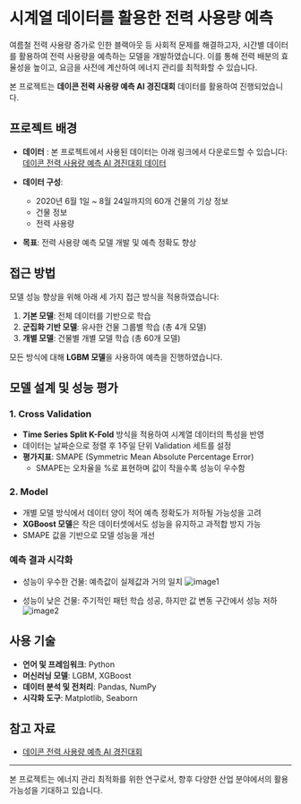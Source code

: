 # 시계열 데이터를 활용한 전력 사용량 예측

여름철 전력 사용량 증가로 인한 블랙아웃 등 사회적 문제를 해결하고자, 시간별 데이터를 활용하여 전력 사용량을 예측하는 모델을 개발하였습니다. 이를 통해 전력 배분의 효율성을 높이고, 요금을 사전에 계산하여 에너지 관리를 최적화할 수 있습니다.

본 프로젝트는 **데이콘 전력 사용량 예측 AI 경진대회** 데이터를 활용하여 진행되었습니다.


## 프로젝트 배경
- **데이터** : 
본 프로젝트에서 사용된 데이터는 아래 링크에서 다운로드할 수 있습니다:
[데이콘 전력 사용량 예측 AI 경진대회 데이터](https://dacon.io/competitions/official/235736/overview/)

- **데이터 구성**:
  - 2020년 6월 1일 ~ 8월 24일까지의 60개 건물의 기상 정보
  - 건물 정보
  - 전력 사용량
- **목표**: 전력 사용량 예측 모델 개발 및 예측 정확도 향상

## 접근 방법
모델 성능 향상을 위해 아래 세 가지 접근 방식을 적용하였습니다:

1. **기본 모델**: 전체 데이터를 기반으로 학습
2. **군집화 기반 모델**: 유사한 건물 그룹별 학습 (총 4개 모델)
3. **개별 모델**: 건물별 개별 모델 학습 (총 60개 모델)

모든 방식에 대해 **LGBM 모델**을 사용하여 예측을 진행하였습니다.

## 모델 설계 및 성능 평가

### 1. Cross Validation
- **Time Series Split K-Fold** 방식을 적용하여 시계열 데이터의 특성을 반영
- 데이터는 날짜순으로 정렬 후 1주일 단위 Validation 세트를 설정
- **평가지표**: SMAPE (Symmetric Mean Absolute Percentage Error)
  - SMAPE는 오차율을 %로 표현하며 값이 작을수록 성능이 우수함

### 2. Model
- 개별 모델 방식에서 데이터 양이 적어 예측 정확도가 저하될 가능성을 고려
- **XGBoost 모델**은 작은 데이터셋에서도 성능을 유지하고 과적합 방지 가능
- SMAPE 값을 기반으로 모델 성능을 개선

### 예측 결과 시각화
- 성능이 우수한 건물: 예측값이 실제값과 거의 일치
![image1](https://drive.google.com/uc?id=/1yyQcuouw7QsCAuor0-fhHWC8_yAWHD-1)

- 성능이 낮은 건물: 주기적인 패턴 학습 성공, 하지만 값 변동 구간에서 성능 저하
![image2](https://drive.google.com/uc?id=/1aFQaDky4iqTXf7YTaslrjOB-q9gt6s3v)
 
## 사용 기술
- **언어 및 프레임워크**: Python
- **머신러닝 모델**: LGBM, XGBoost
- **데이터 분석 및 전처리**: Pandas, NumPy
- **시각화 도구**: Matplotlib, Seaborn

## 참고 자료

- [데이콘 전력 사용량 예측 AI 경진대회](https://dacon.io/competitions/official/235736/overview/)

---

본 프로젝트는 에너지 관리 최적화를 위한 연구로서, 향후 다양한 산업 분야에서의 활용 가능성을 기대하고 있습니다.
